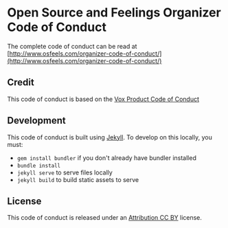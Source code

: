 # Open Source and Feelings Organizer Code of Conduct
The complete code of conduct can be read at [http://www.osfeels.com/organizer-code-of-conduct/](http://www.osfeels.com/organizer-code-of-conduct/)

## Credit
This code of conduct is based on the [Vox Product Code of Conduct](http://code-of-conduct.voxmedia.com/)

## Development
This code of conduct is built using [Jekyll](http://www.jekyllrb.com). To develop on this locally, you must:
- `gem install bundler` if you don't already have bundler installed
- `bundle install`
- `jekyll serve` to serve files locally
- `jekyll build` to build static assets to serve

## License

This code of conduct is released under an [Attribution CC BY](https://creativecommons.org/licenses/by/4.0/) license.



